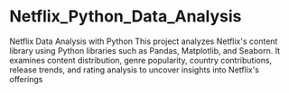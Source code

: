 # Netflix_Python_Data_Analysis
Netflix Data Analysis with Python  This project analyzes Netflix's content library using Python libraries such as Pandas, Matplotlib, and Seaborn. It examines content distribution, genre popularity, country contributions, release trends, and rating analysis to uncover insights into Netflix's offerings
